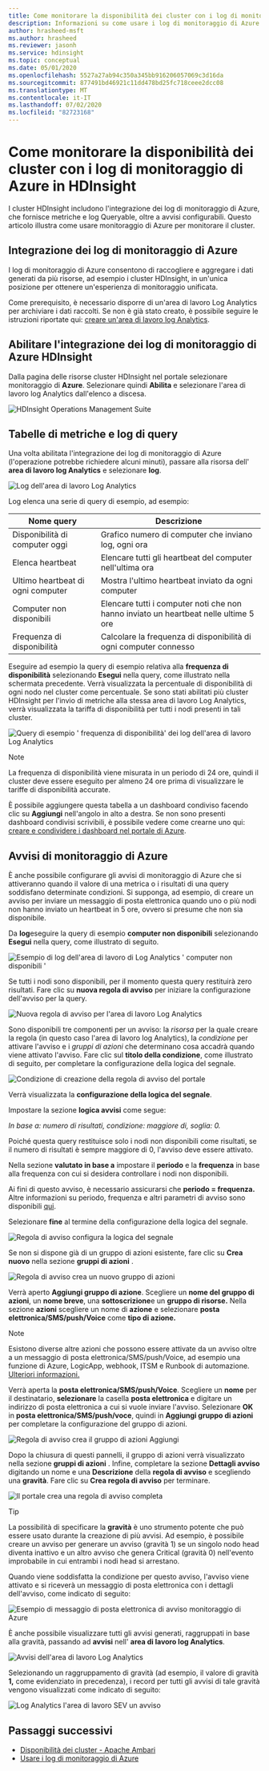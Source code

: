 ```yaml
---
title: Come monitorare la disponibilità dei cluster con i log di monitoraggio di Azure in HDInsight
description: Informazioni su come usare i log di monitoraggio di Azure per monitorare l'integrità e la disponibilità del cluster.
author: hrasheed-msft
ms.author: hrasheed
ms.reviewer: jasonh
ms.service: hdinsight
ms.topic: conceptual
ms.date: 05/01/2020
ms.openlocfilehash: 5527a27ab94c350a345bb916206057069c3d16da
ms.sourcegitcommit: 877491bd46921c11dd478bd25fc718ceee2dcc08
ms.translationtype: MT
ms.contentlocale: it-IT
ms.lasthandoff: 07/02/2020
ms.locfileid: "82723168"
---
```

# <a name="how-to-monitor-cluster-availability-with-azure-monitor-logs-in-hdinsight"></a>Come monitorare la disponibilità dei cluster con i log di monitoraggio di Azure in HDInsight

I cluster HDInsight includono l'integrazione dei log di monitoraggio di Azure, che fornisce metriche e log Queryable, oltre a avvisi configurabili. Questo articolo illustra come usare monitoraggio di Azure per monitorare il cluster.

## <a name="azure-monitor-logs-integration"></a>Integrazione dei log di monitoraggio di Azure

I log di monitoraggio di Azure consentono di raccogliere e aggregare i dati generati da più risorse, ad esempio i cluster HDInsight, in un'unica posizione per ottenere un'esperienza di monitoraggio unificata.

Come prerequisito, è necessario disporre di un'area di lavoro Log Analytics per archiviare i dati raccolti. Se non è già stato creato, è possibile seguire le istruzioni riportate qui: [creare un'area di lavoro log Analytics](https://docs.microsoft.com/azure/azure-monitor/learn/quick-create-workspace).

## <a name="enable-hdinsight-azure-monitor-logs-integration"></a>Abilitare l'integrazione dei log di monitoraggio di Azure HDInsight

Dalla pagina delle risorse cluster HDInsight nel portale selezionare monitoraggio di **Azure**. Selezionare quindi **Abilita** e selezionare l'area di lavoro log Analytics dall'elenco a discesa.

![HDInsight Operations Management Suite](media/cluster-availability-monitor-logs/azure-portal-monitoring.png)

## <a name="query-metrics-and-logs-tables"></a>Tabelle di metriche e log di query

Una volta abilitata l'integrazione dei log di monitoraggio di Azure (l'operazione potrebbe richiedere alcuni minuti), passare alla risorsa dell' **area di lavoro log Analytics** e selezionare **log**.

![Log dell'area di lavoro Log Analytics](media/cluster-availability-monitor-logs/hdinsight-portal-logs.png)

Log elenca una serie di query di esempio, ad esempio:

| Nome query                      | Descrizione                                                               |
|---------------------------------|---------------------------------------------------------------------------|
| Disponibilità di computer oggi    | Grafico numero di computer che inviano log, ogni ora                     |
| Elenca heartbeat                 | Elencare tutti gli heartbeat del computer nell'ultima ora                           |
| Ultimo heartbeat di ogni computer | Mostra l'ultimo heartbeat inviato da ogni computer                             |
| Computer non disponibili           | Elencare tutti i computer noti che non hanno inviato un heartbeat nelle ultime 5 ore |
| Frequenza di disponibilità               | Calcolare la frequenza di disponibilità di ogni computer connesso                |

Eseguire ad esempio la query di esempio relativa alla **frequenza di disponibilità** selezionando **Esegui** nella query, come illustrato nella schermata precedente. Verrà visualizzata la percentuale di disponibilità di ogni nodo nel cluster come percentuale. Se sono stati abilitati più cluster HDInsight per l'invio di metriche alla stessa area di lavoro Log Analytics, verrà visualizzata la tariffa di disponibilità per tutti i nodi presenti in tali cluster.

![Query di esempio ' frequenza di disponibilità' dei log dell'area di lavoro Log Analytics](media/cluster-availability-monitor-logs/portal-availability-rate.png)

> [!NOTE]  
> La frequenza di disponibilità viene misurata in un periodo di 24 ore, quindi il cluster deve essere eseguito per almeno 24 ore prima di visualizzare le tariffe di disponibilità accurate.

È possibile aggiungere questa tabella a un dashboard condiviso facendo clic su **Aggiungi** nell'angolo in alto a destra. Se non sono presenti dashboard condivisi scrivibili, è possibile vedere come crearne uno qui: [creare e condividere i dashboard nel portale di Azure](https://docs.microsoft.com/azure/azure-portal/azure-portal-dashboards#publish-and-share-a-dashboard).

## <a name="azure-monitor-alerts"></a>Avvisi di monitoraggio di Azure

È anche possibile configurare gli avvisi di monitoraggio di Azure che si attiveranno quando il valore di una metrica o i risultati di una query soddisfano determinate condizioni. Si supponga, ad esempio, di creare un avviso per inviare un messaggio di posta elettronica quando uno o più nodi non hanno inviato un heartbeat in 5 ore, ovvero si presume che non sia disponibile.

Da **log**eseguire la query di esempio **computer non disponibili** selezionando **Esegui** nella query, come illustrato di seguito.

![Esempio di log dell'area di lavoro di Log Analytics ' computer non disponibili '](media/cluster-availability-monitor-logs/portal-unavailable-computers.png)

Se tutti i nodi sono disponibili, per il momento questa query restituirà zero risultati. Fare clic su **nuova regola di avviso** per iniziare la configurazione dell'avviso per la query.

![Nuova regola di avviso per l'area di lavoro Log Analytics](media/cluster-availability-monitor-logs/portal-logs-new-alert-rule.png)

Sono disponibili tre componenti per un avviso: la *risorsa* per la quale creare la regola (in questo caso l'area di lavoro log Analytics), la *condizione* per attivare l'avviso e i *gruppi di azioni* che determinano cosa accadrà quando viene attivato l'avviso.
Fare clic sul **titolo della condizione**, come illustrato di seguito, per completare la configurazione della logica del segnale.

![Condizione di creazione della regola di avviso del portale](media/cluster-availability-monitor-logs/portal-condition-title.png)

Verrà visualizzata la **configurazione della logica del segnale**.

Impostare la sezione **logica avvisi** come segue:

*In base a: numero di risultati, condizione: maggiore di, soglia: 0.*

Poiché questa query restituisce solo i nodi non disponibili come risultati, se il numero di risultati è sempre maggiore di 0, l'avviso deve essere attivato.

Nella sezione **valutato in base a** impostare il **periodo** e la **frequenza** in base alla frequenza con cui si desidera controllare i nodi non disponibili.

Ai fini di questo avviso, è necessario assicurarsi che **periodo = frequenza.** Altre informazioni su periodo, frequenza e altri parametri di avviso sono disponibili [qui](https://docs.microsoft.com/azure/azure-monitor/platform/alerts-unified-log#log-search-alert-rule---definition-and-types).

Selezionare **fine** al termine della configurazione della logica del segnale.

![Regola di avviso configura la logica del segnale](media/cluster-availability-monitor-logs/portal-configure-signal-logic.png)

Se non si dispone già di un gruppo di azioni esistente, fare clic su **Crea nuovo** nella sezione **gruppi di azioni** .

![Regola di avviso crea un nuovo gruppo di azioni](media/cluster-availability-monitor-logs/portal-create-new-action-group.png)

Verrà aperto **Aggiungi gruppo di azione**. Scegliere un **nome del gruppo di azioni**, un **nome breve**, una **sottoscrizione**e un **gruppo di risorse.** Nella sezione **azioni** scegliere un nome di **azione** e selezionare **posta elettronica/SMS/push/Voice** come **tipo di azione.**

> [!NOTE]
> Esistono diverse altre azioni che possono essere attivate da un avviso oltre a un messaggio di posta elettronica/SMS/push/Voice, ad esempio una funzione di Azure, LogicApp, webhook, ITSM e Runbook di automazione. [Ulteriori informazioni.](https://docs.microsoft.com/azure/azure-monitor/platform/action-groups#action-specific-information)

Verrà aperta la **posta elettronica/SMS/push/Voice**. Scegliere un **nome** per il destinatario, **selezionare** la casella **posta elettronica** e digitare un indirizzo di posta elettronica a cui si vuole inviare l'avviso. Selezionare **OK** in **posta elettronica/SMS/push/voce**, quindi in **Aggiungi gruppo di azioni** per completare la configurazione del gruppo di azioni.

![Regola di avviso crea il gruppo di azioni Aggiungi](media/cluster-availability-monitor-logs/portal-add-action-group.png)

Dopo la chiusura di questi pannelli, il gruppo di azioni verrà visualizzato nella sezione **gruppi di azioni** . Infine, completare la sezione **Dettagli avviso** digitando un nome e una **Descrizione** della **regola di avviso** e scegliendo una **gravità**. Fare clic su **Crea regola di avviso** per terminare.

![Il portale crea una regola di avviso completa](media/cluster-availability-monitor-logs/portal-create-alert-rule-finish.png)

> [!TIP]
> La possibilità di specificare la **gravità** è uno strumento potente che può essere usato durante la creazione di più avvisi. Ad esempio, è possibile creare un avviso per generare un avviso (gravità 1) se un singolo nodo head diventa inattivo e un altro avviso che genera Critical (gravità 0) nell'evento improbabile in cui entrambi i nodi head si arrestano.

Quando viene soddisfatta la condizione per questo avviso, l'avviso viene attivato e si riceverà un messaggio di posta elettronica con i dettagli dell'avviso, come indicato di seguito:

![Esempio di messaggio di posta elettronica di avviso monitoraggio di Azure](media/cluster-availability-monitor-logs/portal-oms-alert-email.png)

È anche possibile visualizzare tutti gli avvisi generati, raggruppati in base alla gravità, passando ad **avvisi** nell' **area di lavoro log Analytics**.

![Avvisi dell'area di lavoro Log Analytics](media/cluster-availability-monitor-logs/hdi-portal-oms-alerts.png)

Selezionando un raggruppamento di gravità (ad esempio, il valore di gravità **1,** come evidenziato in precedenza), i record per tutti gli avvisi di tale gravità vengono visualizzati come indicato di seguito:

![Log Analytics l'area di lavoro SEV un avviso](media/cluster-availability-monitor-logs/portal-oms-alerts-sev1.png)

## <a name="next-steps"></a>Passaggi successivi

* [Disponibilità dei cluster - Apache Ambari](./hdinsight-cluster-availability.md)
* [Usare i log di monitoraggio di Azure](hdinsight-hadoop-oms-log-analytics-tutorial.md)